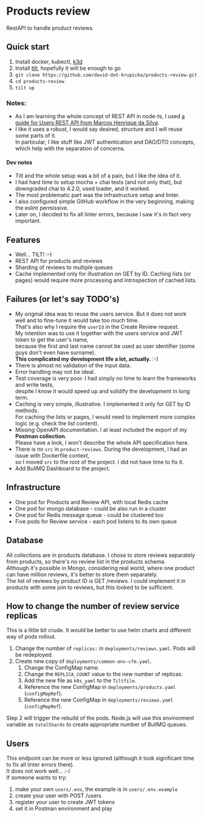 # Products review
RestAPI to handle product reviews.

## Quick start
1. Install docker, kubectl, [k3d](https://k3d.io/v5.7.3/#install-script)
2. Install [tilt](https://github.com/windmilleng/tilt#installing), hopefully it will be enough to go
2. `git clone https://github.com/david-dot-krupicka/products-review.git`
3. `cd products-review`
4. `tilt up`

### Notes:
* As I am learning the whole concept of REST API in node-ts,
  I used [a guide for Users REST API from Marcos Henrique da Silva](https://www.toptal.com/express-js/nodejs-typescript-rest-api-pt-1).
* I like it uses a robust, I would say desired, structure and I will reuse some parts of it.\
  In particular, I like stuff like JWT authentication and DAO/DTO concepts,
  which help with the separation of concerns.
#### Dev notes
* Tilt and the whole setup was a bit of a pain, but I like the idea of it.
* I had hard time to setup mocha + chai tests (and not only that), but downgraded chai to 4.2.0, used loader, and it worked.
* The most problematic part was the infrastructure setup and linter.
* I also configured simple GitHub workflow in the very beginning, making the eslint permissive.
* Later on, I decided to fix all linter errors, because I saw it's in fact very important.

## Features
* Well... TILT! :-)
* REST API for products and reviews
* Sharding of reviews to multiple queues
* Cache implemented only for illustration on GET by ID. Caching lists (or pages) would require more processing and introspection of cached lists.

## Failures (or let's say TODO's)
* My original idea was to reuse the users service. But it does not work well and to fine-tune it would take too much time.\
  That's also why I require the `userId` in the Create Review request.\
  My intention was to use it together with the users service and JWT token to get the user's name,\
  because the first and last name cannot be used as user identifier (some guys don't even have surname).\
  <b>This complicated my development life a lot, actually.</b> :-)
* There is almost no validation of the input data.
* Error handling may not be ideal.
* Test coverage is very poor. I had simply no time to learn the frameworks and write tests,\
  despite I know it would speed up and solidify the development in long term.
* Caching is very simple, illustrative. I implemented it only for GET by ID methods.\
  For caching the lists or pages, I would need to implement more complex logic (e.g. check the list content).
* Missing OpenAPI documentation. I at least included the export of my <b>Postman collection</b>.\
  Please have a look, I won't describe the whole API specification here.
* There is no `src` in `product-reviews`. During the development, I had an issue with Dockerfile context,\
  so I moved `src` to the root of the project. I did not have time to fix it.
* Add BullMQ Dashboard to the project.

## Infrastructure
* One pod for Products and Review API, with local Redis cache
* One pod for mongo database - could be also run in a cluster
* One pod for Redis message queue - could be clustered too
* Five pods for Review service - each pod listens to its own queue

## Database
All collections are in products database.
I chose to store reviews separately from products, so there's no review list in the products schema.\
Although it's possible in Mongo, considering real world, where one product can have million reviews,
it's better to store them separately.\
The list of reviews by product ID is GET /reviews.
I could implement it in products with some join to reviews, but this looked to be sufficient.

## How to change the number of review service replicas
This is a little bit crude. It would be better to use helm charts and different way of pods rollout.
1. Change the number of `replicas:` in `deployments/reviews.yaml`. 
   Pods will be redeployed.
2. Create new copy of `deployments/common-env-cfm.yaml`.
   1. Change the ConfigMap name.
   2. Change the `REPLICA_COUNT` value to the new number of replicas.
   3. Add the new file as `k8s_yaml` to the `Tiltfile`.
   4. Reference the new ConfigMap in `deployments/products.yaml` (`configMapRef`).
   5. Reference the new ConfigMap in `deployments/reviews.yaml` (`configMapRef`).

Step 2 will trigger the rebuild of the pods. Node.js will use this environment
variable as `totalShards` to create appropriate number of BullMQ queues.

## Users
This endpoint can be more or less ignored (although it took significant time to fix all linter errors there).\
It does not work well... :-/\
If someone wants to try:
1. make your own `users/.env`, the example is in `users/.env.example`
2. create your user with POST /users
3. register your user to create JWT tokens
4. set it in Postman environment and play